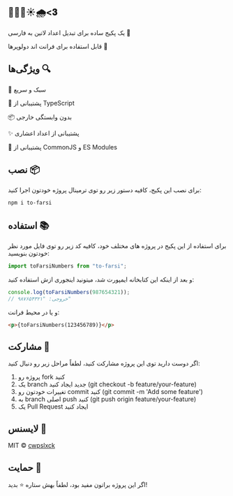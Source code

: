 ## 🐳🍀🐚☀🌧<𝟑

یک پکیج ساده برای تبدیل اعداد لاتین به فارسی 🔄

قابل استفاده برای فرانت اند دولوپرها 🚀

## ویژگی‌ها 🔍

🚀 سبک و سریع

💪 پشتیبانی از TypeScript

📦 بدون وابستگی خارجی

✨ پشتیبانی از اعداد اعشاری

🔄 پشتیبانی از CommonJS و ES Modules

## نصب 📦

برای نصب این پکیج، کافیه دستور زیر رو توی ترمینال پروژه خودتون اجرا کنید:

```bash
npm i to-farsi
```

## استفاده 📚

برای استفاده از این پکیج در پروژه های مختلف خود، کافیه کد زیر رو توی فایل مورد نظر خودتون بنویسید:

```typescript
import toFarsiNumbers from "to-farsi";
```

و بعد از اینکه این کتابخانه ایمپورت شد، میتونید اینجوری ازش استفاده کنید:

```typescript
console.log(toFarsiNumbers(987654321));
// خروجی: "۹۸۷۶۵۴۳۲۱"
```

و یا در محیط فرانت:

```html
<p>{toFarsiNumbers(123456789)}</p>
```

## مشارکت 🤝

اگر دوست دارید توی این پروژه مشارکت کنید، لطفاً مراحل زیر رو دنبال کنید:

1. پروژه رو fork کنید
2. یک branch جدید ایجاد کنید (git checkout -b feature/your-feature)
3. تغییرات خودتون رو commit کنید (git commit -m 'Add some feature')
4. به branch اصلی push کنید (git push origin feature/your-feature)
5. یک Pull Request ایجاد کنید

## لایسنس 🪪

MIT © [ cwpslxck ](https://github.com/cwpslxck)

## حمایت 💖

اگر این پروژه براتون مفید بود، لطفاً بهش ستاره ⭐️ بدید!
